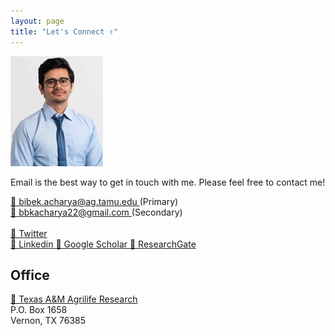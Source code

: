 ```yaml
---
layout: page
title: "Let's Connect ✌"
---
```


![Bibek](Picture2.jpeg)

Email is the best way to get in touch with me. Please feel free to contact me! <br>

<a href="mailto:EMAIL_ADDRESS">
  📧 bibek.acharya@ag.tamu.edu 
</a> 
(Primary)
<br>
<a href="mailto:EMAIL_ADDRESS">
  📧 bbkacharya22@gmail.com
</a> 
(Secondary)
<br>
<br>
<a href="https://x.com/BibekTAMU_">
🔗 Twitter 
</a> <br>
<a href="https://www.linkedin.com/in/bbkacharya/">
🚀 Linkedin 
</a>  
<a href="https://scholar.google.com/citations?user=k5Fv3cMAAAAJ&hl=en">
📘 Google Scholar 
</a>  
<a href="https://www.researchgate.net/profile/Bibek-Acharya-9">
📜 ResearchGate
</a>  
<br>

## Office

<a href="https://vernon.tamu.edu/about-the-vernon-center/"> 🏫 Texas A&M Agrilife Research
</a> <br>
P.O. Box 1658 <br>
Vernon, TX 76385


